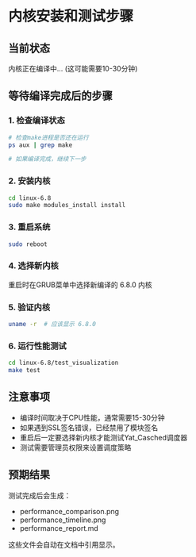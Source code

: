 # 内核安装和测试步骤

## 当前状态
内核正在编译中... (这可能需要10-30分钟)

## 等待编译完成后的步骤

### 1. 检查编译状态
```bash
# 检查make进程是否还在运行
ps aux | grep make

# 如果编译完成，继续下一步
```

### 2. 安装内核
```bash
cd linux-6.8
sudo make modules_install install
```

### 3. 重启系统
```bash
sudo reboot
```

### 4. 选择新内核
重启时在GRUB菜单中选择新编译的 6.8.0 内核

### 5. 验证内核
```bash
uname -r  # 应该显示 6.8.0
```

### 6. 运行性能测试
```bash
cd linux-6.8/test_visualization
make test
```

## 注意事项

- 编译时间取决于CPU性能，通常需要15-30分钟
- 如果遇到SSL签名错误，已经禁用了模块签名
- 重启后一定要选择新内核才能测试Yat_Casched调度器
- 测试需要管理员权限来设置调度策略

## 预期结果

测试完成后会生成：
- performance_comparison.png
- performance_timeline.png  
- performance_report.md

这些文件会自动在文档中引用显示。
